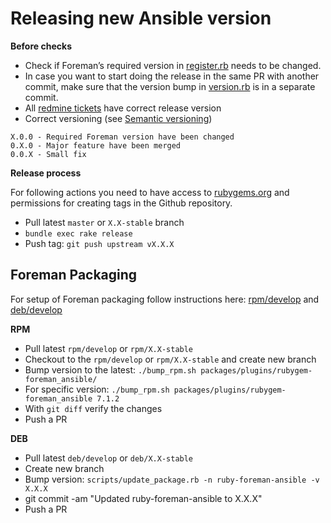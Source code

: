 # Releasing new Ansible version
**Before checks**
* Check if Foreman’s required version in [register.rb](https://github.com/theforeman/foreman_ansible/blob/master/lib/foreman_ansible/register.rb) needs to be changed.
* In case you want to start doing the release in the same PR with another commit, make sure that the version bump in [version.rb](https://github.com/theforeman/foreman_ansible/blob/master/lib/foreman_ansible/version.rb) is in a separate commit.
* All [redmine tickets](https://projects.theforeman.org/projects/ansible/issues) have correct release version
* Correct versioning (see [Semantic versioning](https://semver.org/#semantic-versioning-200))

```
X.0.0 - Required Foreman version have been changed
0.X.0 - Major feature have been merged
0.0.X - Small fix
```

**Release process**

For following actions you need to have access to [rubygems.org](https://rubygems.org/gems/foreman_ansible) and permissions for creating tags in the Github repository.

* Pull latest `master` or `X.X-stable` branch
* `bundle exec rake release`
* Push tag: `git push upstream vX.X.X`

## Foreman Packaging

For setup of Foreman packaging follow instructions here: [rpm/develop](https://github.com/theforeman/foreman-packaging/tree/rpm/develop) and [deb/develop](https://github.com/theforeman/foreman-packaging/tree/deb/develop)

**RPM**

* Pull latest `rpm/develop` or `rpm/X.X-stable`
* Checkout to the `rpm/develop` or `rpm/X.X-stable` and create new branch
* Bump version to the latest: `./bump_rpm.sh packages/plugins/rubygem-foreman_ansible/`
* For specific version: `./bump_rpm.sh packages/plugins/rubygem-foreman_ansible 7.1.2`
* With `git diff` verify the changes
* Push a PR

**DEB**
* Pull latest `deb/develop` or `deb/X.X-stable`
* Create new branch
* Bump version: `scripts/update_package.rb -n ruby-foreman-ansible -v X.X.X`
* git commit -am "Updated ruby-foreman-ansible to X.X.X"
* Push a PR

